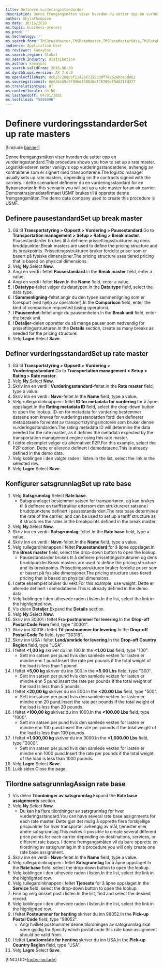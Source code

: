 ```yaml
---
title: Definere vurderingsstandarder
description: Denne fremgangsmåten viser hvordan du setter opp en vurderingsstandard.
author: ShylaThompson
ms.date: 10/16/2020
ms.topic: business-process
ms.prod: ''
ms.technology: ''
ms.search.form: TMSBreakMaster,TMSRateMaster,TMSRateMasterBase,TMSRateBaseType, TMSRouteWorkbench
audience: Application User
ms.reviewer: kamaybac
ms.search.region: Global
ms.search.industry: Distribution
ms.author: kamaybac
ms.search.validFrom: 2016-06-30
ms.dyn365.ops.version: AX 7.0.0
ms.openlocfilehash: 8cb25726e05f11420c7355c39f7e262abca5da62
ms.sourcegitcommit: 0e8db169c3f90bd750826af76709ef5d621fd377
ms.translationtype: HT
ms.contentlocale: nb-NO
ms.lasthandoff: 04/01/2021
ms.locfileid: "5808996"
---
```

# <a name="set-up-rate-masters"></a><span data-ttu-id="f6fb8-103">Definere vurderingsstandarder</span><span class="sxs-lookup"><span data-stu-id="f6fb8-103">Set up rate masters</span></span>

[!include [banner](../../includes/banner.md)]

<span data-ttu-id="f6fb8-104">Denne fremgangsmåten viser hvordan du setter opp en vurderingsstandard.</span><span class="sxs-lookup"><span data-stu-id="f6fb8-104">This procedure shows you how to set up a rate master.</span></span> <span data-ttu-id="f6fb8-105">Logistikklederen setter vanligvis opp vurderingsstandardene, avhengig av kontraktene som er signert med transportørene.</span><span class="sxs-lookup"><span data-stu-id="f6fb8-105">The logistic manager usually sets up rate masters, depending on the contracts signed with the carriers.</span></span> <span data-ttu-id="f6fb8-106">I dette scenarioet definerer du en vurderingsstandard for en flytransportør.</span><span class="sxs-lookup"><span data-stu-id="f6fb8-106">In this scenario you will set up a rate master for an air carrier.</span></span> <span data-ttu-id="f6fb8-107">Demonstrasjonsdatafirmaet USMF brukes til å opprette denne fremgangsmåten.</span><span class="sxs-lookup"><span data-stu-id="f6fb8-107">The demo data company used to create this procedure is USMF.</span></span>

## <a name="set-up-break-master"></a><span data-ttu-id="f6fb8-108">Definere pausestandard</span><span class="sxs-lookup"><span data-stu-id="f6fb8-108">Set up break master</span></span>

1. <span data-ttu-id="f6fb8-109">Gå til **Transportstyring > Oppsett > Vurdering > Pausestandard**.</span><span class="sxs-lookup"><span data-stu-id="f6fb8-109">Go to **Transportation management > Setup > Rating > Break master**.</span></span> <span data-ttu-id="f6fb8-110">Pausestandarder brukes til å definere prissettingsstrukturen og dens bruddpunkter.</span><span class="sxs-lookup"><span data-stu-id="f6fb8-110">Break masters are used to define the pricing structure and its breakpoints.</span></span> <span data-ttu-id="f6fb8-111">Prissettingsstrukturen bruker fordelte priser som er basert på fysiske dimensjoner.</span><span class="sxs-lookup"><span data-stu-id="f6fb8-111">The pricing structure uses tiered pricing that is based on physical dimensions.</span></span>  
1. <span data-ttu-id="f6fb8-112">Velg **Ny**.</span><span class="sxs-lookup"><span data-stu-id="f6fb8-112">Select **New**.</span></span>
1. <span data-ttu-id="f6fb8-113">Angi en verdi i feltet **Pausestandard**.</span><span class="sxs-lookup"><span data-stu-id="f6fb8-113">In the **Break master** field, enter a value.</span></span>
1. <span data-ttu-id="f6fb8-114">Angi en verdi i feltet **Navn**.</span><span class="sxs-lookup"><span data-stu-id="f6fb8-114">In the **Name** field, enter a value.</span></span>
1. <span data-ttu-id="f6fb8-115">I **Datatype**-feltet velger du datatypen.</span><span class="sxs-lookup"><span data-stu-id="f6fb8-115">In the **Data type** field, select the data type.</span></span>
1. <span data-ttu-id="f6fb8-116">I **Sammenligning**-feltet angir du den typen sammenligning som er forespurt (ved hjelp av operatorer).</span><span class="sxs-lookup"><span data-stu-id="f6fb8-116">In the **Comparison** field, enter the kind of comparison requested (using operators).</span></span>
1. <span data-ttu-id="f6fb8-117">I **Pauseenhet**-feltet angir du pauseenheten.</span><span class="sxs-lookup"><span data-stu-id="f6fb8-117">In the **Break unit** field, enter the break unit.</span></span>
1. <span data-ttu-id="f6fb8-118">I **Detaljer**-delen oppretter du så mange pauser som nødvendig for prissettingsstrukturen.</span><span class="sxs-lookup"><span data-stu-id="f6fb8-118">In the **Details** section, create as many breaks as needed for the pricing structure.</span></span>
1. <span data-ttu-id="f6fb8-119">Velg **Lagre**.</span><span class="sxs-lookup"><span data-stu-id="f6fb8-119">Select **Save**.</span></span>

## <a name="set-up-rate-master"></a><span data-ttu-id="f6fb8-120">Definer vurderingsstandard</span><span class="sxs-lookup"><span data-stu-id="f6fb8-120">Set up rate master</span></span>

1. <span data-ttu-id="f6fb8-121">Gå til **Transportstyring > Oppsett > Vurdering > Vurderingsstandard**.</span><span class="sxs-lookup"><span data-stu-id="f6fb8-121">Go to **Transportation management > Setup > Rating > Rate master**.</span></span>
1. <span data-ttu-id="f6fb8-122">Velg **Ny**.</span><span class="sxs-lookup"><span data-stu-id="f6fb8-122">Select **New**.</span></span>
1. <span data-ttu-id="f6fb8-123">Skriv inn en verdi i **Vurderingsstandard**-feltet.</span><span class="sxs-lookup"><span data-stu-id="f6fb8-123">In the **Rate master** field, type a value.</span></span>
1. <span data-ttu-id="f6fb8-124">Skriv inn en verdi i **Navn**-feltet.</span><span class="sxs-lookup"><span data-stu-id="f6fb8-124">In the **Name** field, type a value.</span></span>
1. <span data-ttu-id="f6fb8-125">Velg rullegardinknappen i feltet **ID for metadata for vurdering** for å åpne oppslaget.</span><span class="sxs-lookup"><span data-stu-id="f6fb8-125">In the **Rating metadata ID** field, select the drop-down button to open the lookup.</span></span> <span data-ttu-id="f6fb8-126">ID-en for metadata for vurdering bestemmer dataene som kreves for vurderingsstandarden fordi den definerer metadataene forventet av transportstyringsmotoren som bruker denne vurderingsstandarden.</span><span class="sxs-lookup"><span data-stu-id="f6fb8-126">The rating metadata ID will determine the data needed for the rate master, as it defines the metadata expected by the transportation management engine using this rate master.</span></span>  
1. <span data-ttu-id="f6fb8-127">I dette eksemplet velger du alternativet P2P.</span><span class="sxs-lookup"><span data-stu-id="f6fb8-127">For this example, select the P2P option.</span></span> <span data-ttu-id="f6fb8-128">Dette er allerede definert i demodataene.</span><span class="sxs-lookup"><span data-stu-id="f6fb8-128">This is already defined in the demo data.</span></span>
1. <span data-ttu-id="f6fb8-129">Velg koblingen i den valgte raden i listen.</span><span class="sxs-lookup"><span data-stu-id="f6fb8-129">In the list, select the link in the selected row.</span></span>
1. <span data-ttu-id="f6fb8-130">Velg **Lagre**.</span><span class="sxs-lookup"><span data-stu-id="f6fb8-130">Select **Save**.</span></span>

## <a name="set-up-rate-base"></a><span data-ttu-id="f6fb8-131">Konfigurer satsgrunnlag</span><span class="sxs-lookup"><span data-stu-id="f6fb8-131">Set up rate base</span></span>

1. <span data-ttu-id="f6fb8-132">Velg **Satsgrunnlag**.</span><span class="sxs-lookup"><span data-stu-id="f6fb8-132">Select **Rate base**.</span></span>
    * <span data-ttu-id="f6fb8-133">Satsgrunnlaget bestemmer satsen for transportøren, og kan brukes til å definere en tariffstruktur ettersom den strukturerer satsene i bruddpunktene definert i pausestandarden.</span><span class="sxs-lookup"><span data-stu-id="f6fb8-133">The rate base determines the rate of the carrier, and can be used to set up a tariff structure as it structures the rates in the breakpoints defined in the break master.</span></span>  
2. <span data-ttu-id="f6fb8-134">Velg **Ny**.</span><span class="sxs-lookup"><span data-stu-id="f6fb8-134">Select **New**.</span></span>
3. <span data-ttu-id="f6fb8-135">Skriv inn en verdi i **Satsgrunnlag**-feltet.</span><span class="sxs-lookup"><span data-stu-id="f6fb8-135">In the **Rate base** field, type a value.</span></span>
4. <span data-ttu-id="f6fb8-136">Skriv inn en verdi i **Navn**-feltet.</span><span class="sxs-lookup"><span data-stu-id="f6fb8-136">In the **Name** field, type a value.</span></span>
5. <span data-ttu-id="f6fb8-137">Velg rullegardinknappen i feltet **Pausestandard** for å åpne oppslaget.</span><span class="sxs-lookup"><span data-stu-id="f6fb8-137">In the **Break master** field, select the drop-down button to open the lookup.</span></span>
    * <span data-ttu-id="f6fb8-138">Pausestandarder brukes til å definere prissettingsstrukturen og dens bruddpunkter.</span><span class="sxs-lookup"><span data-stu-id="f6fb8-138">Break masters are used to define the pricing structure and its breakpoints.</span></span> <span data-ttu-id="f6fb8-139">Prissettingsstrukturen bruker fordelte priser som er basert på fysiske dimensjoner.</span><span class="sxs-lookup"><span data-stu-id="f6fb8-139">The pricing structure uses tiered pricing that is based on physical dimensions.</span></span>  
6. <span data-ttu-id="f6fb8-140">I dette eksemplet bruker du vekt.</span><span class="sxs-lookup"><span data-stu-id="f6fb8-140">For this example, use weight.</span></span> <span data-ttu-id="f6fb8-141">Dette er allerede definert i demodataene.</span><span class="sxs-lookup"><span data-stu-id="f6fb8-141">This is already defined in the demo data.</span></span>
7. <span data-ttu-id="f6fb8-142">Velg koblingen i den uthevede raden i listen.</span><span class="sxs-lookup"><span data-stu-id="f6fb8-142">In the list, select the link in the highlighted row.</span></span>
8. <span data-ttu-id="f6fb8-143">Vis delen **Detaljer**.</span><span class="sxs-lookup"><span data-stu-id="f6fb8-143">Expand the **Details** section.</span></span>
9. <span data-ttu-id="f6fb8-144">Velg **Ny**.</span><span class="sxs-lookup"><span data-stu-id="f6fb8-144">Select **New**.</span></span>
10. <span data-ttu-id="f6fb8-145">Skriv inn 30301 i feltet **Fra-postnummer for levering**.</span><span class="sxs-lookup"><span data-stu-id="f6fb8-145">In the **Drop-off Postal Code From** field, type "30301".</span></span>
11. <span data-ttu-id="f6fb8-146">Skriv inn 30318 i feltet **Til-postnummer for levering**.</span><span class="sxs-lookup"><span data-stu-id="f6fb8-146">In the **Drop-off Postal Code To** field, type "30318".</span></span>
12. <span data-ttu-id="f6fb8-147">Skriv inn USA i feltet **Land/område for levering**.</span><span class="sxs-lookup"><span data-stu-id="f6fb8-147">In the **Drop-off Country Region** field, type "USA".</span></span>
13. <span data-ttu-id="f6fb8-148">I feltet **<1,00 kg** skriver du inn 100.</span><span class="sxs-lookup"><span data-stu-id="f6fb8-148">In the **<1.00 Lbs** field, type "100".</span></span>
    * <span data-ttu-id="f6fb8-149">Sett inn satsen per pund hvis den samlede vekten for lasten er mindre enn 1 pund.</span><span class="sxs-lookup"><span data-stu-id="f6fb8-149">Insert the rate per pounds if the total weight of the load is less than 1 pound.</span></span>  
14. <span data-ttu-id="f6fb8-150">I feltet **<5,00 kg** skriver du inn 300.</span><span class="sxs-lookup"><span data-stu-id="f6fb8-150">In the **<5.00 Lbs** field, type "300".</span></span>
    * <span data-ttu-id="f6fb8-151">Sett inn satsen per pund hvis den samlede vekten for lasten er mindre enn 5 pund.</span><span class="sxs-lookup"><span data-stu-id="f6fb8-151">Insert the rate per pounds if the total weight of the load is less than 5 pounds.</span></span>  
15. <span data-ttu-id="f6fb8-152">I feltet **<20,00 kg** skriver du inn 500.</span><span class="sxs-lookup"><span data-stu-id="f6fb8-152">In the **<20.00 Lbs** field, type "500".</span></span>
    * <span data-ttu-id="f6fb8-153">Sett inn satsen per pund hvis den samlede vekten for lasten er mindre enn 20 pund.</span><span class="sxs-lookup"><span data-stu-id="f6fb8-153">Insert the rate per pounds if the total weight of the load is less than 20 pounds.</span></span>  
16. <span data-ttu-id="f6fb8-154">I feltet **<100,00 kg** skriver du inn 1000.</span><span class="sxs-lookup"><span data-stu-id="f6fb8-154">In the **<100.00 Lbs** field, type "1000".</span></span>
    * <span data-ttu-id="f6fb8-155">Sett inn satsen per pund hvis den samlede vekten for lasten er mindre enn 100 pund.</span><span class="sxs-lookup"><span data-stu-id="f6fb8-155">Insert the rate per pounds if the total weight of the load is less than 100 pounds.</span></span>  
17. <span data-ttu-id="f6fb8-156">I feltet **<1.000,00 kg** skriver du inn 3000.</span><span class="sxs-lookup"><span data-stu-id="f6fb8-156">In the **<1,000.00 Lbs** field, type "3000".</span></span>
    * <span data-ttu-id="f6fb8-157">Sett inn satsen per pund hvis den samlede vekten for lasten er mindre enn 1000 pund.</span><span class="sxs-lookup"><span data-stu-id="f6fb8-157">Insert the rate per pounds if the total weight of the load is less than 1000 pounds.</span></span>  
18. <span data-ttu-id="f6fb8-158">Velg **Lagre**.</span><span class="sxs-lookup"><span data-stu-id="f6fb8-158">Select **Save**.</span></span>
19. <span data-ttu-id="f6fb8-159">Lukk siden.</span><span class="sxs-lookup"><span data-stu-id="f6fb8-159">Close the page.</span></span>

## <a name="assign-rate-base"></a><span data-ttu-id="f6fb8-160">Tilordne satsgrunnlag</span><span class="sxs-lookup"><span data-stu-id="f6fb8-160">Assign rate base</span></span>

1. <span data-ttu-id="f6fb8-161">Vis delen **Tilordninger av satsgrunnlag**.</span><span class="sxs-lookup"><span data-stu-id="f6fb8-161">Expand the **Rate base assignments** section.</span></span>
2. <span data-ttu-id="f6fb8-162">Velg **Ny**.</span><span class="sxs-lookup"><span data-stu-id="f6fb8-162">Select **New**.</span></span>
    * <span data-ttu-id="f6fb8-163">Du kan ha flere tilordninger av satsgrunnlag for hver vurderingsstandard.</span><span class="sxs-lookup"><span data-stu-id="f6fb8-163">You can have several rate base assignments for each rate master.</span></span> <span data-ttu-id="f6fb8-164">Dette gjør det mulig å opprette flere forskjellige prispunkter for hver transportør avhengig av mål, tjenester eller andre satsgrunnlag.</span><span class="sxs-lookup"><span data-stu-id="f6fb8-164">This makes it possible to create several different price points for each carrier depending on destinations, services, or different rate bases.</span></span> <span data-ttu-id="f6fb8-165">I denne fremgangsmåten vil du bare opprette én tilordning av satsgrunnlag.</span><span class="sxs-lookup"><span data-stu-id="f6fb8-165">In this procedure you will only create one rate base assignment.</span></span>  
3. <span data-ttu-id="f6fb8-166">Skriv inn en verdi i **Navn**-feltet.</span><span class="sxs-lookup"><span data-stu-id="f6fb8-166">In the **Name** field, type a value.</span></span>
4. <span data-ttu-id="f6fb8-167">Velg rullegardinknappen i feltet **Satsgrunnlag** for å åpne oppslaget.</span><span class="sxs-lookup"><span data-stu-id="f6fb8-167">In the **Rate base** field, select the drop-down button to open the lookup.</span></span>
5. <span data-ttu-id="f6fb8-168">Velg koblingen i den uthevede raden i listen.</span><span class="sxs-lookup"><span data-stu-id="f6fb8-168">In the list, select the link in the highlighted row.</span></span>
6. <span data-ttu-id="f6fb8-169">Velg rullegardinknappen i feltet **Tjeneste** for å åpne oppslaget.</span><span class="sxs-lookup"><span data-stu-id="f6fb8-169">In the **Service** field, select the drop-down button to open the lookup.</span></span>
7. <span data-ttu-id="f6fb8-170">Finn og velg ønsket post i listen.</span><span class="sxs-lookup"><span data-stu-id="f6fb8-170">In the list, find and select the desired record.</span></span>
8. <span data-ttu-id="f6fb8-171">Velg koblingen i den uthevede raden i listen.</span><span class="sxs-lookup"><span data-stu-id="f6fb8-171">In the list, select the link in the highlighted row.</span></span>
9. <span data-ttu-id="f6fb8-172">I feltet **Postnummer for henting** skriver du inn 98052.</span><span class="sxs-lookup"><span data-stu-id="f6fb8-172">In the **Pick-up Postal Code** field, type "98052".</span></span>
    * <span data-ttu-id="f6fb8-173">Angi hvilket postnummer denne tilordningen av satsgrunnlag skal være gyldig fra.</span><span class="sxs-lookup"><span data-stu-id="f6fb8-173">Specify which postal code this rate base assignment should be valid from.</span></span>
10. <span data-ttu-id="f6fb8-174">I feltet **Land/område for henting** skriver du inn USA.</span><span class="sxs-lookup"><span data-stu-id="f6fb8-174">In the **Pick-up Country Region** field, type "USA".</span></span>
11. <span data-ttu-id="f6fb8-175">Velg **Lagre**.</span><span class="sxs-lookup"><span data-stu-id="f6fb8-175">Select **Save**.</span></span>


[!INCLUDE[footer-include](../../../includes/footer-banner.md)]